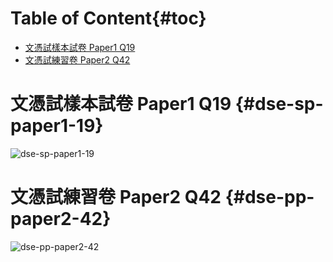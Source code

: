 # Table of Content{#toc}

<!-- MarkdownTOC depth=2 -->

- [文憑試樣本試卷 Paper1 Q19](#dse-sp-paper1-19)
- [文憑試練習卷 Paper2 Q42](#dse-pp-paper2-42)

<!-- /MarkdownTOC -->

# 文憑試樣本試卷 Paper1 Q19 {#dse-sp-paper1-19}
<img src="/images/chapter02/dse-sp-paper1-19.png" alt="dse-sp-paper1-19">

# 文憑試練習卷 Paper2 Q42 {#dse-pp-paper2-42}
<img src="/images/chapter02/dse-pp-paper2-42.png" alt="dse-pp-paper2-42">
